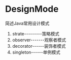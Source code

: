 # DesignMode
简述Java常用设计模式

1. strate---------策略模式
2. observer-------观察者模式
3. decorator------装饰者模式
4. singleton------单例模式
